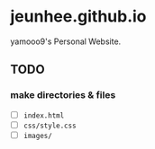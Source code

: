 # jeunhee.github.io

yamooo9's Personal Website.

## TODO

### make directories & files

- [ ] `index.html`
- [ ] `css/style.css`
- [ ] `images/`